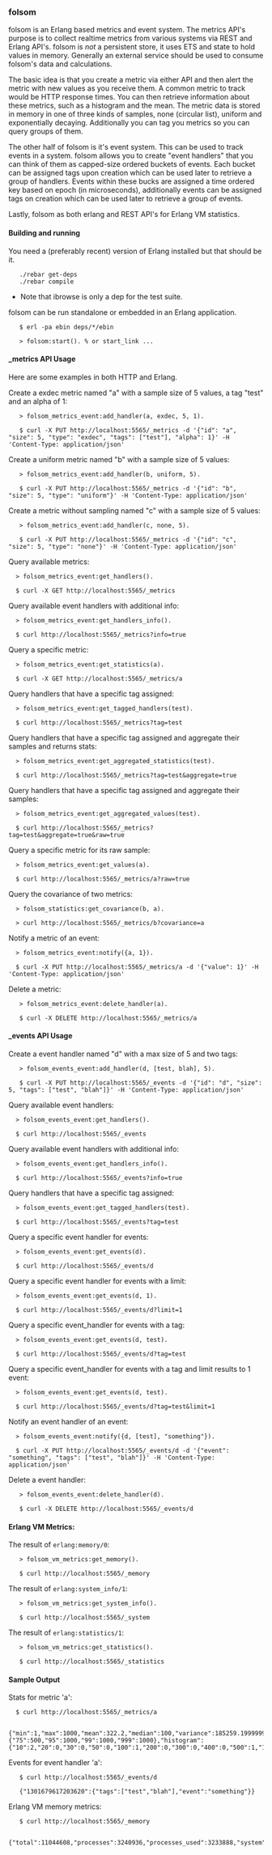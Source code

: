 ### folsom

folsom is an Erlang based metrics and event system. The metrics API's purpose is to collect realtime metrics from various systems via REST and Erlang API's. folsom is *not* a persistent store, it uses ETS and state to hold values in memory. Generally an external service should be used to consume folsom's data and calculations.

The basic idea is that you create a metric via either API and then alert the metric with new values as you receive them. A common metric to track would be HTTP response times. You can then retrieve information about these metrics, such as a histogram and the mean. The metric data is stored in memory in one of three kinds of samples, none (circular list), uniform and exponentially decaying. Additionally you can tag you metrics so you can query groups of them.

The other half of folsom is it's event system. This can be used to track events in a system. folsom allows you to create "event handlers" that you can think of them as capped-size ordered buckets of events. Each bucket can be assigned tags upon creation which can be used later to retrieve a group of handlers. Events within these bucks are assigned a time ordered key based on epoch (in microseconds), additionally events can be assigned tags on creation which can be used later to retrieve a group of events.

Lastly, folsom as both erlang and REST API's for Erlang VM statistics.

#### Building and running

You need a (preferably recent) version of Erlang installed but that should be it.

       ./rebar get-deps
       ./rebar compile

* Note that ibrowse is only a dep for the test suite.

folsom can be run standalone or embedded in an Erlang application.

       $ erl -pa ebin deps/*/ebin

       > folsom:start(). % or start_link ...

#### _metrics API Usage

Here are some examples in both HTTP and Erlang.

Create a exdec metric named "a" with a sample size of 5 values, a tag "test" and an alpha of 1:

       > folsom_metrics_event:add_handler(a, exdec, 5, 1).

       $ curl -X PUT http://localhost:5565/_metrics -d '{"id": "a", "size": 5, "type": "exdec", "tags": ["test"], "alpha": 1}' -H 'Content-Type: application/json'

Create a uniform metric named "b" with a sample size of 5 values:

       > folsom_metrics_event:add_handler(b, uniform, 5).

       $ curl -X PUT http://localhost:5565/_metrics -d '{"id": "b", "size": 5, "type": "uniform"}' -H 'Content-Type: application/json'

Create a metric without sampling named "c" with a sample size of 5 values:

       > folsom_metrics_event:add_handler(c, none, 5).

       $ curl -X PUT http://localhost:5565/_metrics -d '{"id": "c", "size": 5, "type": "none"}' -H 'Content-Type: application/json'

Query available metrics:

      > folsom_metrics_event:get_handlers().

      $ curl -X GET http://localhost:5565/_metrics

Query available event handlers with additional info:

      > folsom_metrics_event:get_handlers_info().

      $ curl http://localhost:5565/_metrics?info=true

Query a specific metric:

      > folsom_metrics_event:get_statistics(a).

      $ curl -X GET http://localhost:5565/_metrics/a

Query handlers that have a specific tag assigned:

      > folsom_metrics_event:get_tagged_handlers(test).

      $ curl http://localhost:5565/_metrics?tag=test

Query handlers that have a specific tag assigned and aggregate their samples and returns stats:

      > folsom_metrics_event:get_aggregated_statistics(test).

      $ curl http://localhost:5565/_metrics?tag=test&aggregate=true

Query handlers that have a specific tag assigned and aggregate their samples:

      > folsom_metrics_event:get_aggregated_values(test).

      $ curl http://localhost:5565/_metrics?tag=test&aggregate=true&raw=true

Query a specific metric for its raw sample:

      > folsom_metrics_event:get_values(a).

      $ curl http://localhost:5565/_metrics/a?raw=true

Query the covariance of two metrics:

      > folsom_statistics:get_covariance(b, a).

      > curl http://localhost:5565/_metrics/b?covariance=a

Notify a metric of an event:

      > folsom_metrics_event:notify({a, 1}).

      $ curl -X PUT http://localhost:5565/_metrics/a -d '{"value": 1}' -H 'Content-Type: application/json'

Delete a metric:

       > folsom_metrics_event:delete_handler(a).

       $ curl -X DELETE http://localhost:5565/_metrics/a

#### _events API Usage

Create a event handler named "d" with a max size of 5 and two tags:

       > folsom_events_event:add_handler(d, [test, blah], 5).

       $ curl -X PUT http://localhost:5565/_events -d '{"id": "d", "size": 5, "tags": ["test", "blah"]}' -H 'Content-Type: application/json'

Query available event handlers:

      > folsom_events_event:get_handlers().

      $ curl http://localhost:5565/_events

Query available event handlers with additional info:

      > folsom_events_event:get_handlers_info().

      $ curl http://localhost:5565/_events?info=true

Query handlers that have a specific tag assigned:

      > folsom_events_event:get_tagged_handlers(test).

      $ curl http://localhost:5565/_events?tag=test

Query a specific event handler for events:

      > folsom_events_event:get_events(d).

      $ curl http://localhost:5565/_events/d

Query a specific event handler for events with a limit:

      > folsom_events_event:get_events(d, 1).

      $ curl http://localhost:5565/_events/d?limit=1

Query a specific event_handler for events with a tag:

      > folsom_events_event:get_events(d, test).

      $ curl http://localhost:5565/_events/d?tag=test

Query a specific event_handler for events with a tag and limit results to 1 event:

      > folsom_events_event:get_events(d, test).

      $ curl http://localhost:5565/_events/d?tag=test&limit=1

Notify an event handler of an event:

      > folsom_events_event:notify({d, [test], "something"}).

      $ curl -X PUT http://localhost:5565/_events/d -d '{"event": "something", "tags": ["test", "blah"]}' -H 'Content-Type: application/json'

Delete a event handler:

       > folsom_events_event:delete_handler(d).

       $ curl -X DELETE http://localhost:5565/_events/d

#### Erlang VM Metrics:

The result of `erlang:memory/0`:

       > folsom_vm_metrics:get_memory().

       $ curl http://localhost:5565/_memory

The result of `erlang:system_info/1`:

       > folsom_vm_metrics:get_system_info().

       $ curl http://localhost:5565/_system

The result of `erlang:statistics/1`:

       > folsom_vm_metrics:get_statistics().

       $ curl http://localhost:5565/_statistics

#### Sample Output

Stats for metric 'a':

      $ curl http://localhost:5565/_metrics/a

      {"min":1,"max":1000,"mean":322.2,"median":100,"variance":185259.19999999998,"standard_deviation":430.4174717643325,"skewness":1.2670136514902162,"kurtosis":-1.2908313302242205,"percentile":{"75":500,"95":1000,"99":1000,"999":1000},"histogram":{"10":2,"20":0,"30":0,"50":0,"100":1,"200":0,"300":0,"400":0,"500":1,"1000":1,"99999999999999":0}}

Events for event handler 'a':

       $ curl http://localhost:5565/_events/d

       {"1301679617203620":{"tags":["test","blah"],"event":"something"}}

Erlang VM memory metrics:

       $ curl http://localhost:5565/_memory

       {"total":11044608,"processes":3240936,"processes_used":3233888,"system":7803672,"atom":532137,"atom_used":524918,"binary":696984,"code":4358030,"ets":385192}
